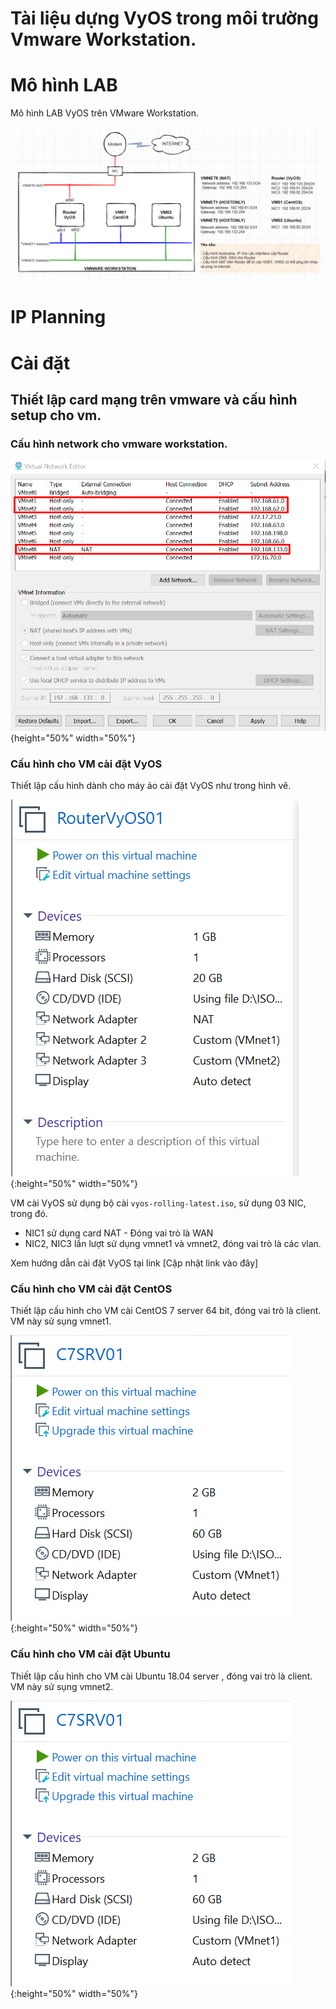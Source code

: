 # Tài liệu dựng VyOS trong môi trường Vmware Workstation.

# Mô hình LAB

Mô hình LAB VyOS trên VMware Workstation.

![LAB_VYOS](../images/LAB_VYOS.png)

# IP Planning

# Cài đặt 

## Thiết lập card mạng trên vmware và cấu hình setup cho vm.

### Cấu hình network cho vmware workstation.

![vyos1](../images/vyos1.png){height="50%" width="50%"}

### Cấu hình cho VM cài đặt VyOS

Thiết lập cấu hình dành cho máy ảo cài đặt VyOS như trong hình vẽ.

![vyos2](../images/vyos2.png){:height="50%" width="50%"}

VM cài VyOS sử dụng bộ cài `vyos-rolling-latest.iso`, sử dụng 03 NIC, trong đó.
- NIC1 sử dụng card NAT - Đóng vai trò là WAN
- NIC2, NIC3 lần lượt sử dụng vmnet1 và vmnet2, đóng vai trò là các vlan.

Xem hướng dẫn cài đặt VyOS tại link [Cập nhật link vào đây]

### Cấu hình cho VM cài đặt CentOS

Thiết lập cấu hình cho VM cài CentOS 7 server 64 bit, đóng vai trò là client. VM này sử sụng vmnet1.

![vyos3](../images/vyos3.png){:height="50%" width="50%"}

### Cấu hình cho VM cài đặt Ubuntu

Thiết lập cấu hình cho VM cài Ubuntu 18.04 server , đóng vai trò là client. VM này sử sụng vmnet2.

![vyos4](../images/vyos3.png){:height="50%" width="50%"}



